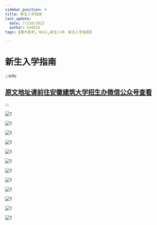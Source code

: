 ```yaml
---
sidebar_position: 4
title: 新生入学指南
last_update:
  date: 7/218/2023
  author: CH4019
tags: [建大助手, Wiki,新生入学，新生入学指南]

---
```



# 新生入学指南

:::info

## [原文地址请前往安徽建筑大学招生办微信公众号查看](https://mp.weixin.qq.com/s?__biz=MzIwNTg3ODg5Nw==&mid=2247494386&idx=1&sn=01f767b4df9093dca0c4be5a66caceda&chksm=972889eca05f00fa6f8287c7e1af7400479cba2a6d476653caab5ed4fda305132b16f9a19119&mpshare=1&scene=23&srcid=0718dfMpRpHMbhuyzmKJ8GUt&sharer_sharetime=1689663267223&sharer_shareid=96c35dcb8ca690a6213498c798b02d6d#rd)

:::

![1](/img/1.png)

![1](/img/2.png)

![1](/img/3.png)

![1](/img/4.png)

![1](/img/5.png)

![1](/img/6.png)

![1](/img/7.png)

![1](/img/8.png)

![1](/img/9.png)

![1](/img/10.png)

![1](/img/11.png)

![1](/img/12.png)